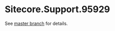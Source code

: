 # Sitecore.Support.95929

See [master branch](https://github.com/sitecoresupport/Sitecore.Support.95929) for details.
